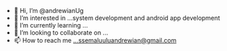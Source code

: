 - 👋 Hi, I’m @andrewianUg
- 👀 I’m interested in ...system development and android app development
- 🌱 I’m currently learning ...
- 💞️ I’m looking to collaborate on ...
- 📫 How to reach me ...ssemaluuluandrewian@gmail.com

<!---
andrewianUg/andrewianUg is a ✨ special ✨ repository because its `README.md` (this file) appears on your GitHub profile.
You can click the Preview link to take a look at your changes.
--->
